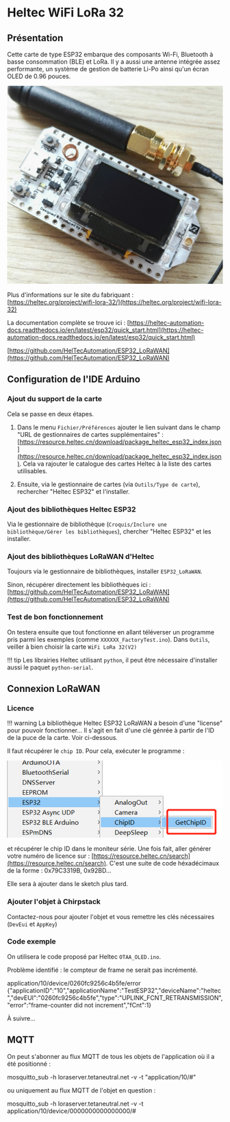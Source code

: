 # Heltec WiFi LoRa 32


## Présentation

Cette carte de type ESP32 embarque des composants Wi-Fi, Bluetooth à basse consommation (BLE) et LoRa. Il y a aussi une antenne intégrée assez performante, un système de gestion de batterie Li-Po ainsi qu'un écran OLED de 0.96 pouces.

![](../assets/img/heltec-wifi-lora-v2.png)

Plus d'informations sur le site du fabriquant : [https://heltec.org/project/wifi-lora-32/](https://heltec.org/project/wifi-lora-32)

La documentation complète se trouve ici : [https://heltec-automation-docs.readthedocs.io/en/latest/esp32/quick_start.html](https://heltec-automation-docs.readthedocs.io/en/latest/esp32/quick_start.html)

[https://github.com/HelTecAutomation/ESP32_LoRaWAN](https://github.com/HelTecAutomation/ESP32_LoRaWAN)

## Configuration de l'IDE Arduino

### Ajout du support de la carte

Cela se passe en deux étapes.

1. Dans le menu `Fichier/Préférences` ajouter le lien suivant dans le champ "URL de gestionnaires de cartes supplémentaires" : [https://resource.heltec.cn/download/package_heltec_esp32_index.json](https://resource.heltec.cn/download/package_heltec_esp32_index.json). Cela va rajouter le catalogue des cartes Heltec à la liste des cartes utilisables.

2. Ensuite, via le gestionnaire de cartes (via `Outils/Type de carte`), rechercher "Heltec ESP32" et l'installer.

### Ajout des bibliothèques Heltec ESP32

Via le gestionnaire de bibliothèque (`Croquis/Inclure une bibliothèque/Gérer les bibliothèques`), chercher "Heltec ESP32" et les installer.

### Ajout des bibliothèques LoRaWAN d'Heltec

Toujours via le gestionnaire de bibliothèques, installer `ESP32_LoRaWAN`.

Sinon, récupérer directement les bibliothèques ici : [https://github.com/HelTecAutomation/ESP32_LoRaWAN](https://github.com/HelTecAutomation/ESP32_LoRaWAN)

### Test de bon fonctionnement

On testera ensuite que tout fonctionne en allant téléverser un programme pris parmi les exemples (comme `XXXXXX_FactoryTest.ino`). Dans `Outils`, veiller à bien choisir la carte `WiFi LoRa 32(V2)`

!!! tip
    Les librairies Heltec utilisant `python`, il peut être nécessaire d'installer aussi le paquet `python-serial`.

## Connexion LoRaWAN

### Licence

!!! warning
    La bibliothèque Heltec ESP32 LoRaWAN a besoin d'une "license" pour pouvoir fonctionner... Il s'agit en fait d'une clé génrée à partir de l'ID de la puce de la carte. Voir ci-dessous.

Il faut récupérer le `chip ID`. Pour cela, exécuter le programme :

![](../assets/img/licence-Heltec-ESP32-LoRaWAN.png)

et récupérer le chip ID dans le moniteur série. Une fois fait, aller générer votre numéro de licence sur : [https://resource.heltec.cn/search](https://resource.heltec.cn/search). C'est une suite de code héxadécimaux de la forme : 0x79C3319B, 0x92BD...

Elle sera à ajouter dans le sketch plus tard.

### Ajouter l'objet à Chirpstack

Contactez-nous pour ajouter l'objet et vous remettre les clés nécessaires (`DevEui` et `AppKey`)

### Code exemple

On utilisera le code proposé par Heltec `OTAA_OLED.ino`.

Problème identifié : le compteur de frame ne serait pas incrémenté.

application/10/device/0260fc9256c4b5fe/error {"applicationID":"10","applicationName":"TestESP32","deviceName":"heltec","devEUI":"0260fc9256c4b5fe","type":"UPLINK_FCNT_RETRANSMISSION","error":"frame-counter did not increment","fCnt":1}

À suivre...

## MQTT

On peut s'abonner au flux MQTT de tous les objets de l'application où il a été positionné :

 mosquitto_sub -h loraserver.tetaneutral.net -v -t "application/10/#"

ou uniquement au flux MQTT de l'objet en question :

 mosquitto_sub -h loraserver.tetaneutral.net -v -t application/10/device/0000000000000000/#


